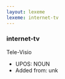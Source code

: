 ```yaml
---
layout: lexeme
lexeme: internet-tv
---
```


###  internet-tv

Tele-Visio
* UPOS:  NOUN
* Added from:  unk

